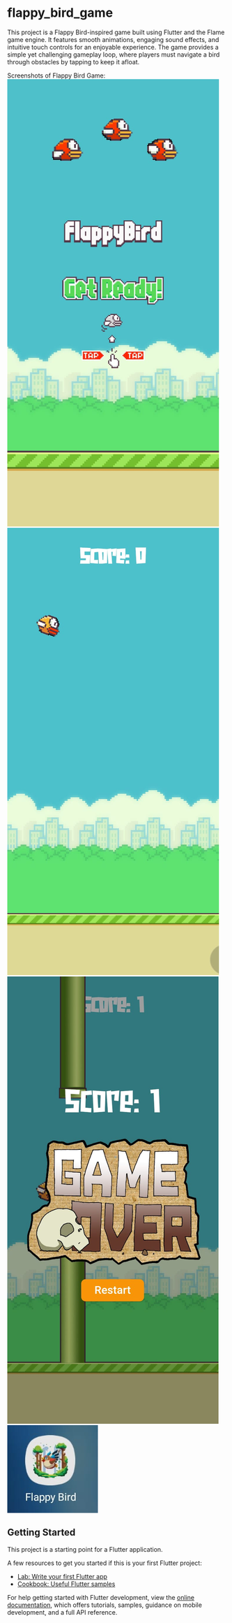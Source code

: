 # flappy_bird_game

This project is a Flappy Bird-inspired game built using Flutter and the Flame game engine. It features smooth animations, engaging sound effects, and intuitive touch controls for an enjoyable experience. The game provides a simple yet challenging gameplay loop, where players must navigate a bird through obstacles by tapping to keep it afloat.

Screenshots of Flappy Bird Game: 
![image alt](https://github.com/MahendraTamrakar/FlappyBird_Game/blob/e7b3e0e11ee50cf9e4bc3534722761ae0c93ff08/screenshot/IMG-20241113-WA0025.jpg)
![image alt](https://github.com/MahendraTamrakar/FlappyBird_Game/blob/e7b3e0e11ee50cf9e4bc3534722761ae0c93ff08/screenshot/IMG-20241113-WA0024.jpg)
![image alt](https://github.com/MahendraTamrakar/FlappyBird_Game/blob/e7b3e0e11ee50cf9e4bc3534722761ae0c93ff08/screenshot/IMG-20241113-WA0026.jpg)
![image alt](https://github.com/MahendraTamrakar/FlappyBird_Game/blob/e7b3e0e11ee50cf9e4bc3534722761ae0c93ff08/screenshot/IMG-20241113-WA0027.jpg)

## Getting Started

This project is a starting point for a Flutter application.

A few resources to get you started if this is your first Flutter project:

- [Lab: Write your first Flutter app](https://docs.flutter.dev/get-started/codelab)
- [Cookbook: Useful Flutter samples](https://docs.flutter.dev/cookbook)

For help getting started with Flutter development, view the
[online documentation](https://docs.flutter.dev/), which offers tutorials,
samples, guidance on mobile development, and a full API reference.
